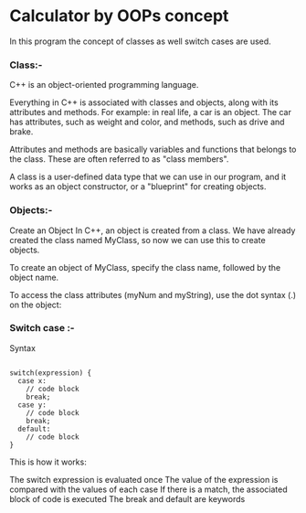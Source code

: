 # Calculator by OOPs concept

In this program the concept of classes as well switch cases are used.
 ### Class:- 
 C++ is an object-oriented programming language.

Everything in C++ is associated with classes and objects, along with its attributes and methods. For example: in real life, a car is an object. The car has attributes, such as weight and color, and methods, such as drive and brake.

Attributes and methods are basically variables and functions that belongs to the class. These are often referred to as "class members".

A class is a user-defined data type that we can use in our program, and it works as an object constructor, or a "blueprint" for creating objects.

### Objects:-
Create an Object
In C++, an object is created from a class. We have already created the class named MyClass, so now we can use this to create objects.

To create an object of MyClass, specify the class name, followed by the object name.

To access the class attributes (myNum and myString), use the dot syntax (.) on the object:

### Switch case :- 
Syntax
```

switch(expression) {
  case x:
    // code block
    break;
  case y:
    // code block
    break;
  default:
    // code block
}
```
This is how it works:

The switch expression is evaluated once
The value of the expression is compared with the values of each case
If there is a match, the associated block of code is executed
The break and default are keywords 
